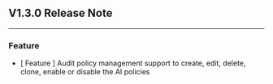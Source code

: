 ## V1.3.0 Release Note

---

### Feature

- [ Feature ] Audit policy management support to create, edit, delete, clone, enable or disable the AI policies
